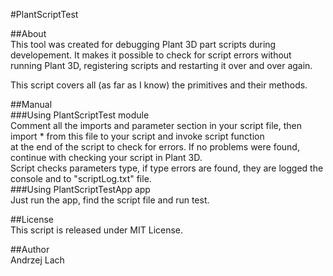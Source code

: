#PlantScriptTest  

##About  
This tool was created for debugging Plant 3D part scripts during developement. It makes it possible to check for script errors without  
running Plant 3D, registering scripts and restarting it over and over again.  

This script covers all (as far as I know) the primitives and their methods.  

##Manual  
###Using PlantScriptTest module  
Comment all the imports and parameter section in your script file, then import * from this file to your script and invoke script function    
at the end of the script to check for errors. If no problems were found, continue with checking your script in Plant 3D.  
Script checks parameters type, if type errors are found, they are logged the console and to "scriptLog.txt" file.  
###Using PlantScriptTestApp app  
Just run the app, find the script file and run test.  

##License  
This script is released under MIT License.  

##Author  
Andrzej Lach